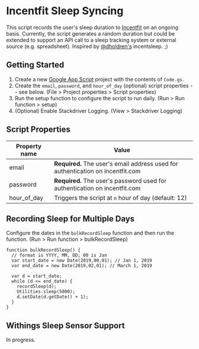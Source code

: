 # Incentfit Sleep Syncing

This script records the user's sleep duration to [Incentfit](https://incentfit.com) on an ongoing basis. Currently, the script generates a random duration but could be extended to support an API call to a sleep tracking system or external source (e.g. spreadsheet). Inspired by [@dholdren's](https://github.com/dholdren) incentsleep. ;)

## Getting Started

1. Create a new [Google App Script](https://script.google.com/home/my) project with the contents of `Code.gs`.
1. Create the `email`, `password`, and `hour_of_day` (optional) script properties -- see below. (File > Project properties > Script properties)
1. Run the setup function to configure the script to run daily. (Run > Run function > setup)
1. (Optional) Enable Stackdriver Logging. (View > Stackdriver Logging)

## Script Properties

Property name | Value
------------ | -------------
email | **Required.** The user's email address used for authentication on incentfit.com
password | **Required.** The user's password used for authentication on incentfit.com
hour_of_day | Triggers the script at `n` hour of day (default: 12)

## Recording Sleep for Multiple Days

Configure the dates in the `bulkRecordSleep` function and then run the function. (Run > Run function > bulkRecordSleep)

```
function bulkRecordSleep() {
  // format is YYYY, MM, DD; 00 is Jan
  var start_date = new Date(2019,00,01); // Jan 1, 2019
  var end_date = new Date(2019,02,01); // March 1, 2019
  
  var d = start_date;
  while (d <= end_date) {
    recordSleep(d);
    Utilities.sleep(5000);
    d.setDate(d.getDate() + 1);
  }  
}
```

## Withings Sleep Sensor Support

In progress.

